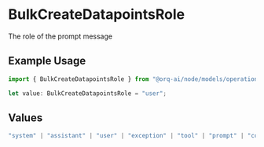 # BulkCreateDatapointsRole

The role of the prompt message

## Example Usage

```typescript
import { BulkCreateDatapointsRole } from "@orq-ai/node/models/operations";

let value: BulkCreateDatapointsRole = "user";
```

## Values

```typescript
"system" | "assistant" | "user" | "exception" | "tool" | "prompt" | "correction" | "expected_output"
```